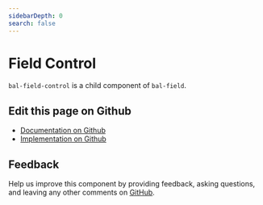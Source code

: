 ```yaml
---
sidebarDepth: 0
search: false
---
```



# Field Control

`bal-field-control` is a child component of `bal-field`.




<ClientOnly><docs-component-tabs></docs-component-tabs></ClientOnly>

<!-- docs:child of bal-field -->




## Edit this page on Github

* [Documentation on Github](https://github.com/baloise/design-system/blob/master/docs/src/components/components/bal-field-control.md)
* [Implementation on Github](https://github.com/baloise/design-system/blob/master/packages/components/src/components/bal-field-control)

## Feedback

Help us improve this component by providing feedback, asking questions, and leaving any other comments on [GitHub](https://github.com/baloise/design-system/issues/new).

